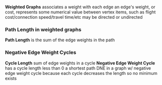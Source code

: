 **Weighted Graphs**
	associates a weight with each edge
	an edge's weight, or cost, represents some numerical value between vertex items, such as flight cost/connection speed/travel time/etc 
	may be directed or undirected 

### Path Length in weighted graphs 
**Path Length**
	is the sum of the edge weights in the path 

### Negative Edge Weight Cycles
**Cycle Length**
	sum of edge weights in a cycle 
**Negative Edge Weight Cycle**
	has a cycle length less than 0 
	a shortest path DNE in a graph w/ negative edge weight cycle because each cycle decreases the length so no minimum exists 
	